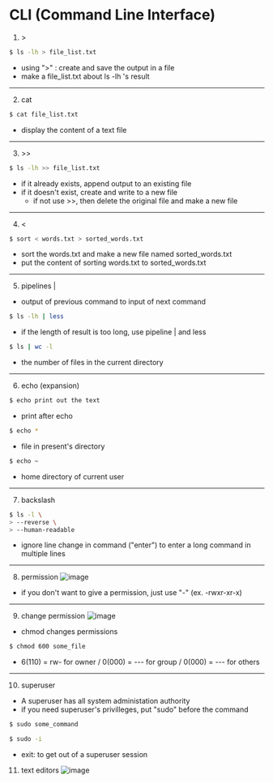 # CLI (Command Line Interface)

1. \>

```sh
$ ls -lh > file_list.txt
```
- using ">" : create and save the output in a file
- make a file_list.txt about ls -lh 's result

---

2. cat

```sh
$ cat file_list.txt
```
- display the content of a text file

---

3. \>\>

```sh
$ ls -lh >> file_list.txt
```
- if it already exists, append output to an existing file
- if it doesn't exist, create and write to a new file
  - if not use >>, then delete the original file and make a new file

---

4. \<

```sh
$ sort < words.txt > sorted_words.txt
```
- sort the words.txt and make a new file named sorted_words.txt
- put the content of sorting words.txt to sorted_words.txt

---

5. pipelines |
- output of previous command to input of next command

```sh
$ ls -lh | less
```
- if the length of result is too long, use pipeline | and less

```sh
$ ls | wc -l
```
- the number of files in the current directory

---

6. echo (expansion)

```sh
$ echo print out the text
```
- print after echo

```sh
$ echo *
```
- file in present's directory

```sh
$ echo ~
```
- home directory of current user

---

7. backslash

```sh
$ ls -l \
> --reverse \
> --human-readable
```
- ignore line change in command ("enter") to enter a long command in multiple lines

---

8. permission
![image](https://github.com/wonhyuna/temp-repo/assets/68580694/9d11e252-b5b8-424c-9674-7ea307209cdd)
- if you don't want to give a permission, just use "-" (ex. -rwxr-xr-x)

---

9. change permission
![image](https://github.com/wonhyuna/temp-repo/assets/68580694/8d5e9192-11f9-4fc9-b65f-137972c7b42d)
- chmod changes permissions
```sh
$ chmod 600 some_file
```
- 6(110) = rw- for owner / 0(000) = --- for group / 0(000) = --- for others

---

10. superuser
- A superuser has all system administation authority
- if you need superuser's privilleges, put "sudo" before the command

```sh
$ sudo some_command
```

```sh
$ sudo -i
```

- exit: to get out of a superuser session

11. text editors
![image](https://github.com/wonhyuna/temp-repo/assets/68580694/34fe7a72-5a58-475e-8b39-192f71f7ed49)
